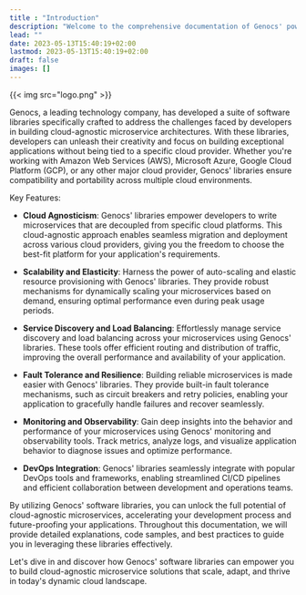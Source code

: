 ```yaml
---
title : "Introduction"
description: "Welcome to the comprehensive documentation of Genocs' powerful software libraries designed to revolutionize the development of cloud-agnostic microservice solutions. In this guide, we will explore the various capabilities and features offered by these libraries, empowering you to create robust and scalable applications that seamlessly adapt to any cloud environment."
lead: ""
date: 2023-05-13T15:40:19+02:00
lastmod: 2023-05-13T15:40:19+02:00
draft: false
images: []
---
```


{{< img src="logo.png" >}}


Genocs, a leading technology company, has developed a suite of software libraries specifically crafted to address the challenges faced by developers in building cloud-agnostic microservice architectures. With these libraries, developers can unleash their creativity and focus on building exceptional applications without being tied to a specific cloud provider. Whether you're working with Amazon Web Services (AWS), Microsoft Azure, Google Cloud Platform (GCP), or any other major cloud provider, Genocs' libraries ensure compatibility and portability across multiple cloud environments.

Key Features:

- **Cloud Agnosticism**: Genocs' libraries empower developers to write microservices that are decoupled from specific cloud platforms. This cloud-agnostic approach enables seamless migration and deployment across various cloud providers, giving you the freedom to choose the best-fit platform for your application's requirements.

- **Scalability and Elasticity**: Harness the power of auto-scaling and elastic resource provisioning with Genocs' libraries. They provide robust mechanisms for dynamically scaling your microservices based on demand, ensuring optimal performance even during peak usage periods.

- **Service Discovery and Load Balancing**: Effortlessly manage service discovery and load balancing across your microservices using Genocs' libraries. These tools offer efficient routing and distribution of traffic, improving the overall performance and availability of your application.

- **Fault Tolerance and Resilience**: Building reliable microservices is made easier with Genocs' libraries. They provide built-in fault tolerance mechanisms, such as circuit breakers and retry policies, enabling your application to gracefully handle failures and recover seamlessly.

- **Monitoring and Observability**: Gain deep insights into the behavior and performance of your microservices using Genocs' monitoring and observability tools. Track metrics, analyze logs, and visualize application behavior to diagnose issues and optimize performance.

- **DevOps Integration**: Genocs' libraries seamlessly integrate with popular DevOps tools and frameworks, enabling streamlined CI/CD pipelines and efficient collaboration between development and operations teams.

By utilizing Genocs' software libraries, you can unlock the full potential of cloud-agnostic microservices, accelerating your development process and future-proofing your applications. Throughout this documentation, we will provide detailed explanations, code samples, and best practices to guide you in leveraging these libraries effectively.

Let's dive in and discover how Genocs' software libraries can empower you to build cloud-agnostic microservice solutions that scale, adapt, and thrive in today's dynamic cloud landscape.